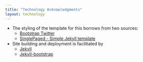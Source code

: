 ```yaml
---
title: "Technology Acknowledgments"
layout: technology
---
```


* The styling of the template for this borrows from two sources:
	* [Bootstrap Twitter](http://getbootstrap.com)
	* [SinglePaged - Simple Jekyll template ](http://t413.com/SinglePaged)
* Site building and deployment is facilitated by 
	* [Jekyll](http://jekyllrb.com)
	* [Jekyll-bootstrap](https://github.com/plusjade/jekyll-bootstrap)


